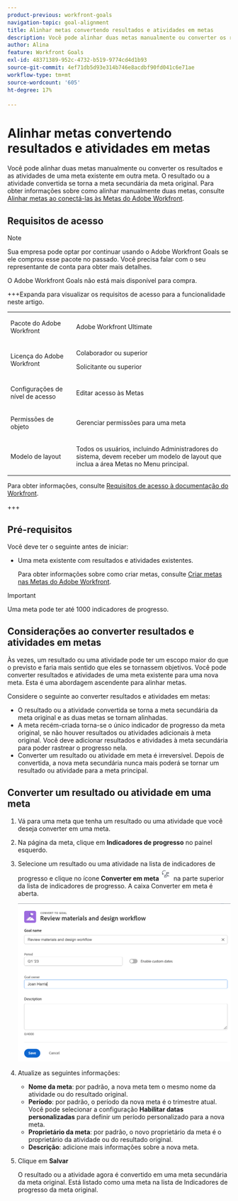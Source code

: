 ```yaml
---
product-previous: workfront-goals
navigation-topic: goal-alignment
title: Alinhar metas convertendo resultados e atividades em metas
description: Você pode alinhar duas metas manualmente ou converter os resultados e as atividades de uma meta existente em outra meta. O resultado ou a atividade convertida se torna a meta secundária da meta original. Para obter informações sobre como alinhar manualmente duas metas, consulte Alinhar metas ao conectá-las nas Metas do Adobe Workfront.
author: Alina
feature: Workfront Goals
exl-id: 48371389-952c-4732-b519-9774cd4d1b93
source-git-commit: 4ef71db5d93e314b746e8acdbf90fd041c6e71ae
workflow-type: tm+mt
source-wordcount: '605'
ht-degree: 17%

---
```


# Alinhar metas convertendo resultados e atividades em metas

<!--Audited P&P only: 4/2025-->

Você pode alinhar duas metas manualmente ou converter os resultados e as atividades de uma meta existente em outra meta. O resultado ou a atividade convertida se torna a meta secundária da meta original.
Para obter informações sobre como alinhar manualmente duas metas, consulte [Alinhar metas ao conectá-las às Metas do Adobe Workfront](../../workfront-goals/goal-alignment/align-goals-by-connecting-them.md).

## Requisitos de acesso

>[!NOTE]
>
>Sua empresa pode optar por continuar usando o Adobe Workfront Goals se ele comprou esse pacote no passado. Você precisa falar com o seu representante de conta para obter mais detalhes.
>
>O Adobe Workfront Goals não está mais disponível para compra.

+++Expanda para visualizar os requisitos de acesso para a funcionalidade neste artigo. 

<table style="table-layout:auto"> 
 <col> 
 <col> 
 <tbody>

<td> <p>Pacote do Adobe Workfront</p> </td> 
   <td> 
   <p>Adobe Workfront Ultimate</p>
   </td> 
  </tr> 
  <tr> 
   <td> <p>Licença do Adobe Workfront</p> </td> 
   <td> <p>Colaborador ou superior</p> 
     <p>Solicitante ou superior</p> </td> 
  </tr>

<td><p>Configurações de nível de acesso</p> </td> 
   <td> <p>Editar acesso às Metas</p> </td> 
  </tr> 
  <tr> 
   <td> <p>Permissões de objeto </p> </td> 
   <td> <p>Gerenciar permissões para uma meta</p>  </td> 
  </tr> 
  <tr>
   <td role="rowheader"><p>Modelo de layout</p></td>
   <td> <p>Todos os usuários, incluindo Administradores do sistema, devem receber um modelo de layout que inclua a área Metas no Menu principal. </p>  
</td>
  </tr>
 </tbody> 
</table>

Para obter informações, consulte [Requisitos de acesso à documentação do Workfront](/help/quicksilver/administration-and-setup/add-users/access-levels-and-object-permissions/access-level-requirements-in-documentation.md).

+++

<!--Old:
<table style="table-layout:auto">
<col>
</col>
<col>
</col>
<tbody>
 <tr>
 <td role="rowheader">Adobe Workfront plan*</td>
 <td> 
   <p>For the new plan and license structure:
  <ul><li>An Ultimate plan </li></ul>
   </p>
<p>For the current plan and license structure: 
<ul><li> A Pro or higher </li>
  <li>An Adobe Workfront Goals license in addition to a Workfront license.</li></ul></p>
   </td> 
 </tr>
 <tr>
 <td role="rowheader">Adobe Workfront license*</td>
 <td>
 <p>New license: Contributor or higher</p>
 Or
 <p>Current license: Request or higher</p> <p>For more information, see <a href="../../administration-and-setup/add-users/access-levels-and-object-permissions/wf-licenses.md" class="MCXref xref">Adobe Workfront licenses overview</a>.</p> </td>
 </tr>
 <tr>
 <td role="rowheader">Product*</td>
 <td>
   <p> New product requirement: Workfront</p>
   Or
   <p>Current product requirement: In addition to a Workfront license, you must purchase a license for Adobe Workfront Goals. </p> <p>For information, see <a href="../../workfront-goals/goal-management/access-needed-for-wf-goals.md" class="MCXref xref">Requirements to use Workfront Goals</a>. </p> </td>
 </tr>
 <tr>
 <td role="rowheader">Access level</td>
 <td> <p>Edit access to Goals</p> </td>
 </tr>
 <tr data-mc-conditions="">
 <td role="rowheader">Object permissions</td>
 <td>
  <div>
  <p>View or higher permissions to the goal to view it</p>
  <p>Manage permissions to the goal to edit it</p>
  <p>For information about sharing goals, see <a href="../../workfront-goals/workfront-goals-settings/share-a-goal.md" class="MCXref xref">Share a goal in Workfront Goals</a>. </p>
  </div> </td>
 </tr>
<tr>
   <td role="rowheader"><p>Layout template</p></td>
   <td> <p>All users, including Workfront administrators,  must be assigned a layout template that includes the Goals area in the Main Menu. </p>  
</td>
  </tr>
</tbody>
</table>-->

## Pré-requisitos

Você deve ter o seguinte antes de iniciar:

* Uma meta existente com resultados e atividades existentes.

  Para obter informações sobre como criar metas, consulte [Criar metas nas Metas do Adobe Workfront](../../workfront-goals/goal-management/create-goals.md).

>[!IMPORTANT]
>
>Uma meta pode ter até 1000 indicadores de progresso.

<!--drafted for goal redesign: At PRODUCTION: update the sentence above to remove Production/ Preview references-->

## Considerações ao converter resultados e atividades em metas

Às vezes, um resultado ou uma atividade pode ter um escopo maior do que o previsto e faria mais sentido que eles se tornassem objetivos. Você pode converter resultados e atividades de uma meta existente para uma nova meta. Esta é uma abordagem ascendente para alinhar metas.

Considere o seguinte ao converter resultados e atividades em metas:

* O resultado ou a atividade convertida se torna a meta secundária da meta original e as duas metas se tornam alinhadas.
* A meta recém-criada torna-se o único indicador de progresso da meta original, se não houver resultados ou atividades adicionais à meta original. Você deve adicionar resultados e atividades à meta secundária para poder rastrear o progresso nela.
* Converter um resultado ou atividade em meta é irreversível. Depois de convertida, a nova meta secundária nunca mais poderá se tornar um resultado ou atividade para a meta principal.

## Converter um resultado ou atividade em uma meta

<!--
<span class="preview">Converting results and activities differs depending on what environment you use. </span>

### Convert a result or activity to a goal in the Production environment

1. Go to a goal that has a result or an activity that you want to convert to a goal.
1. Click the name of the goal to open the **Goal Details** panel.
1. Expand the **Results** or **Activities** right-pointing arrows to see a list of results or activities for the goal. 

1. Click the **gear icon** ![Gear icon](assets/settings-gear-icon.png) to the right of the result or activity name that you want to convert, then click **Convert into a Goal**.

   ![Convert to goal](assets/convert-to-goal-link-highlighted-350x191.png)

1. (Optional) Remove the name of the original activity or result owner from the **Goal Owner** field and replace it with another user, team, group, or your organization's name. By default, Workfront selects the owner of the result or the activity as the goal owner. 
1. Click **Convert**. The activity or result displays as an aligned goal in the Goal Details panel of the original goal and the original activity or result is removed from the original goal and transferred to the second goal. By default, the new goal has the same name as the original converted result or activity. 
1. (Optional) Click the name of the new goal to open the **Goal Details** panel and edit the name of the goal. For information about editing any information for an existing goal, see [Edit goals in Adobe Workfront Goals](../../workfront-goals/goal-management/edit-goals.md).
-->

1. Vá para uma meta que tenha um resultado ou uma atividade que você deseja converter em uma meta.
1. Na página da meta, clique em **Indicadores de progresso** no painel esquerdo.
1. Selecione um resultado ou uma atividade na lista de indicadores de progresso e clique no ícone **Converter em meta** ![Converter em meta](assets/convert-to-goal-icon-unshimmed.png) na parte superior da lista de indicadores de progresso. A caixa Converter em meta é aberta.

   ![Converter para caixa de meta](assets/convert-to-goal-box-unshimmed.png)
1. Atualize as seguintes informações:
   * **Nome da meta**: por padrão, a nova meta tem o mesmo nome da atividade ou do resultado original.
   * **Período**: por padrão, o período da nova meta é o trimestre atual. Você pode selecionar a configuração **Habilitar datas personalizadas** para definir um período personalizado para a nova meta.
   * **Proprietário da meta**: por padrão, o novo proprietário da meta é o proprietário da atividade ou do resultado original.
   * **Descrição**: adicione mais informações sobre a nova meta.
1. Clique em **Salvar**

   O resultado ou a atividade agora é convertido em uma meta secundária da meta original. Está listado como uma meta na lista de Indicadores de progresso da meta original.



